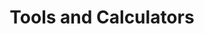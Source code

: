 ---
title: Tools and Calculators
layout: tools
sub_heading: ''
description: Tools and Calculators by Expedient
publish_date: 2017-11-01T03:00:00.000+00:00
permalink: '/knowledgebase/tools-and-calculators/'
pagination: 
  enabled: true
  collection: tools
  permalink: /:num/
  sort_reverse: false
page_sidebars:
- template: sidebar-tags
  block: tags
  links:
  - link: Case Studies
    url: "/knowledgebase/resources/casestudies/"
  - link: Info Sheets
    url: "/knowledgebase/resources/infosheet/"
  - link: Outcome Stories
    url: "/knowledgebase/resources/outcomestories/"
  - link: Videos
    url: "/knowledgebase/resources/video/"
  - link: Whitepapers
    url: "/knowledgebase/resources/whitepapers/"
  title: Tags
---